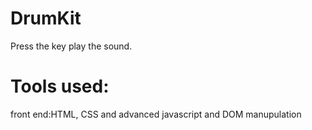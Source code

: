 # DrumKit
Press the key play the sound.

# Tools used:
front end:HTML, CSS
and advanced javascript and DOM manupulation
